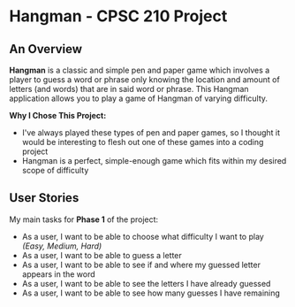 # Hangman - CPSC 210 Project

## An Overview
**Hangman** is a classic and simple pen and paper game which involves a player to guess a word or phrase only knowing 
the location and amount of letters (and words) that are in said word or phrase. This Hangman application allows you to
play a game of Hangman of varying difficulty.

**Why I Chose  This Project:**
- I've always played these types of pen and paper games, so I thought it would be interesting to flesh out one of these
games into a coding project
- Hangman is a perfect, simple-enough game which fits within my desired scope of difficulty

## User Stories
My main tasks for **Phase  1** of the project:
- As a user, I want to be able to choose what difficulty I want to play *(Easy, Medium, Hard)*
- As a user, I want to be able to guess a letter
- As a user, I want to be able to see if and where my guessed letter appears in the word
- As a user, I want to be able to see the letters I have already guessed
- As a user, I want to be able to see how many guesses I have remaining